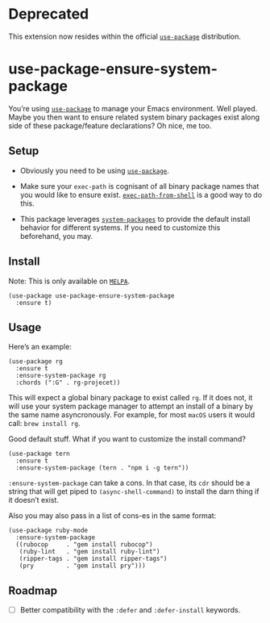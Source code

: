 # Deprecated

This extension now resides within the official
[`use-package`](https://github.com/jwiegley/use-package) distribution.

# use-package-ensure-system-package

You’re using [`use-package`](https://github.com/jwiegley/use-package)
to manage your Emacs environment. Well played. Maybe you then want to
ensure related system binary packages exist along side of these
package/feature declarations? Oh nice, me too.

## Setup

* Obviously you need to be using
  [`use-package`](https://github.com/jwiegley/use-package).

* Make sure your `exec-path` is cognisant of all binary package names
that you would like to ensure
exist. [`exec-path-from-shell`](https://github.com/purcell/exec-path-from-shell)
is a good way to do this.

* This package leverages
  [`system-packages`](https://github.com/jabranham/system-packages) to
  provide the default install behavior for different systems. If you
  need to customize this beforehand, you may.

## Install

Note: This is only available on [`MELPA`](https://melpa.org).

``` emacs-lisp
(use-package use-package-ensure-system-package
  :ensure t)
```

## Usage

Here’s an example:

``` emacs-lisp
(use-package rg
  :ensure t
  :ensure-system-package rg
  :chords (":G" . rg-projecet))
```

This will expect a global binary package to exist called `rg`. If it
does not, it will use your system package manager to attempt an
install of a binary by the same name asyncronously. For example, for
most `macOS` users it would call: `brew install rg`.

Good default stuff. What if you want to customize the install command?

``` emacs-lisp
(use-package tern
  :ensure t
  :ensure-system-package (tern . "npm i -g tern"))
```

`:ensure-system-package` can take a cons. In that case, its `cdr`
should be a string that will get piped to `(async-shell-command)` to
install the darn thing if it doesn’t exist.

Also you may also pass in a list of cons-es in the same format:

``` emacs-lisp
(use-package ruby-mode
  :ensure-system-package
  ((rubocop     . "gem install rubocop")
   (ruby-lint   . "gem install ruby-lint")
   (ripper-tags . "gem install ripper-tags")
   (pry         . "gem install pry")))
```

## Roadmap

- [ ] Better compatibility with the `:defer` and `:defer-install` keywords.
